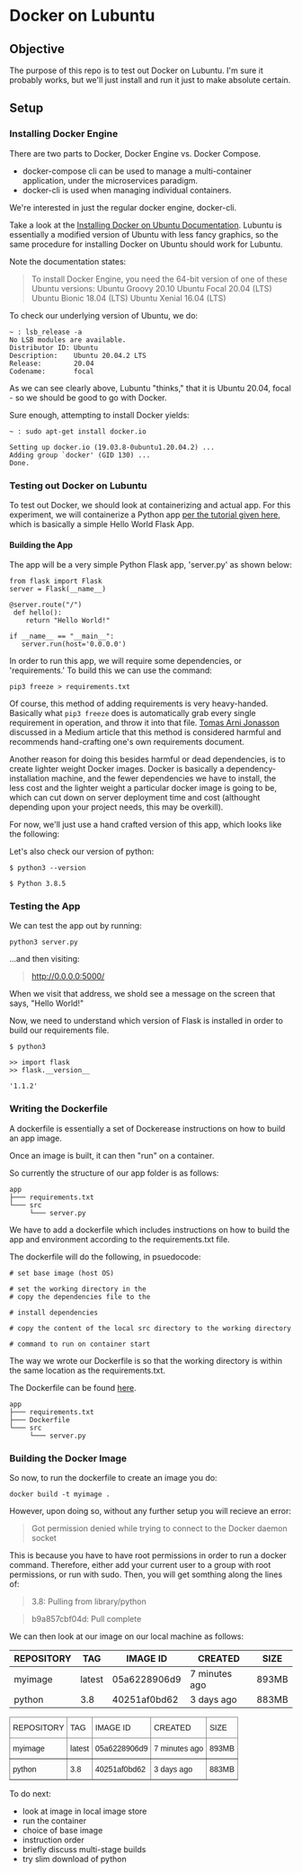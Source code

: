 # Docker on Lubuntu

## Objective

The purpose of this repo is to test out Docker on Lubuntu.  I'm sure it probably works, but we'll just install and run it just to make absolute certain.

## Setup

### Installing Docker Engine

There are two parts to Docker, Docker Engine vs. Docker Compose.

* docker-compose cli can be used to manage a multi-container application, under the microservices paradigm.
* docker-cli is used when managing individual containers.

We're interested in just the regular docker engine, docker-cli.

Take a look at the [Installing Docker on Ubuntu Documentation](https://docs.docker.com/engine/install/ubuntu/).  Lubuntu is essentially a modified version of Ubuntu with less fancy graphics, so the same procedure for installing Docker on Ubuntu should work for Lubuntu.

Note the documentation states:

> To install Docker Engine, you need the 64-bit version of one of these Ubuntu versions:
>    Ubuntu Groovy 20.10
>    Ubuntu Focal 20.04 (LTS)
>    Ubuntu Bionic 18.04 (LTS)
>    Ubuntu Xenial 16.04 (LTS)

To check our underlying version of Ubuntu, we do:

```
~ : lsb_release -a
No LSB modules are available.
Distributor ID: Ubuntu
Description:    Ubuntu 20.04.2 LTS
Release:        20.04
Codename:       focal
```

As we can see clearly above, Lubuntu "thinks," that it is Ubuntu 20.04, focal - so we should be good to go with Docker.

Sure enough, attempting to install Docker yields:

```
~ : sudo apt-get install docker.io 

Setting up docker.io (19.03.8-0ubuntu1.20.04.2) ...                        
Adding group `docker' (GID 130) ...                                        
Done. 

```

### Testing out Docker on Lubuntu

To test out Docker, we should look at containerizing and actual app. For this experiment, we will containerize a Python app [per the tutorial given here](https://www.docker.com/blog/containerized-python-development-part-1/), which is basically a simple Hello World Flask App.

#### Building the App

The app will be a very simple Python Flask app, 'server.py' as shown below:

```
from flask import Flask
server = Flask(__name__)

@server.route("/")
 def hello():
    return "Hello World!"

if __name__ == "__main__":
   server.run(host='0.0.0.0') 

```

In order to run this app, we will require some dependencies, or 'requirements.'  To build this we can use the command:

```
pip3 freeze > requirements.txt
```

Of course, this method of adding requirements is very heavy-handed.  Basically what ```pip3 freeze``` does is automatically grab every single requirement in operation, and throw it into that file.  [Tomas Arni Jonasson](https://medium.com/@tomagee/pip-freeze-requirements-txt-considered-harmful-f0bce66cf895) discussed in a Medium article that this method is considered harmful and recommends hand-crafting one's own requirements document.

Another reason for doing this besides harmful or dead dependencies, is to create lighter weight Docker images. Docker is basically a dependency-installation machine, and the fewer dependencies we have to install, the less cost and the lighter weight a particular docker image is going to be, which can cut down on server deployment time and cost (althought depending upon your project needs, this may be overkill).

For now, we'll just use a hand crafted version of this app, which looks like the following:


Let's also check our version of python:

```
$ python3 --version

$ Python 3.8.5
```

### Testing the App

We can test the app out by running:

```
python3 server.py
```

...and then visiting:

> http://0.0.0.0:5000/

When we visit that address, we shold see a message on the screen that says, "Hello World!"

Now, we need to understand which version of Flask is installed in order to build our requirements file.

```
$ python3

>> import flask
>> flask.__version__
                                             
'1.1.2'        

```

### Writing the Dockerfile

A dockerfile is essentially a set of Dockerease instructions on how to build an app image.

Once an image is built, it can then "run" on a container.

So currently the structure of our app folder is as follows:

```
app
├─── requirements.txt
└─── src
     └─── server.py
```

We have to add a dockerfile which includes instructions on how to build the app and environment according to the requirements.txt file.

The dockerfile will do the following, in psuedocode:

```
# set base image (host OS)

# set the working directory in the 
# copy the dependencies file to the 

# install dependencies

# copy the content of the local src directory to the working directory

# command to run on container start

```

The way we wrote our Dockerfile is so that the working directory is within the same location as the requirements.txt.

The Dockerfile can be found [here](/app/Dockerfile).

```
app
├─── requirements.txt
├─── Dockerfile
└─── src
     └─── server.py
```


### Building the Docker Image

So now, to run the dockerfile to create an image you do:

```
docker build -t myimage .
```

However, upon doing so, without any further setup you will recieve an error:

> Got permission denied while trying to connect to the Docker daemon socket

This is because you have to have root permissions in order to run a docker command.  Therefore, either add your current user to a group with root permissions, or run with sudo.  Then, you will get somthing along the lines of:

> 3.8: Pulling from library/python

> b9a857cbf04d: Pull complete   

We can then look at our image on our local machine as follows:

| REPOSITORY | TAG    | IMAGE ID     | CREATED       | SIZE  |
|------------|--------|--------------|---------------|-------|
| myimage    | latest | 05a6228906d9 | 7 minutes ago | 893MB |
| python     | 3.8    | 40251af0bd62 | 3 days ago    | 883MB |

<style type="text/css">
.tg  {border-collapse:collapse;border-spacing:0;}
.tg td{border-color:black;border-style:solid;border-width:1px;font-family:Arial, sans-serif;font-size:14px;
  overflow:hidden;padding:10px 5px;word-break:normal;}
.tg th{border-color:black;border-style:solid;border-width:1px;font-family:Arial, sans-serif;font-size:14px;
  font-weight:normal;overflow:hidden;padding:10px 5px;word-break:normal;}
.tg .tg-0pky{border-color:inherit;text-align:left;vertical-align:top}
</style>
<table class="tg">
<thead>
  <tr>
    <th class="tg-0pky">REPOSITORY</th>
    <th class="tg-0pky">TAG</th>
    <th class="tg-0pky">IMAGE ID</th>
    <th class="tg-0pky">CREATED</th>
    <th class="tg-0pky">SIZE</th>
  </tr>
</thead>
<tbody>
  <tr>
    <td class="tg-0pky">myimage</td>
    <td class="tg-0pky">latest</td>
    <td class="tg-0pky">05a6228906d9</td>
    <td class="tg-0pky">7 minutes ago</td>
    <td class="tg-0pky">893MB</td>
  </tr>
  <tr>
    <td class="tg-0pky">python</td>
    <td class="tg-0pky">3.8</td>
    <td class="tg-0pky">40251af0bd62</td>
    <td class="tg-0pky">3 days ago</td>
    <td class="tg-0pky">883MB</td>
  </tr>
</tbody>
</table>



To do next:



* look at image in local image store
* run the container
* choice of base image
* instruction order
* briefly discuss multi-stage builds
* try slim download of python